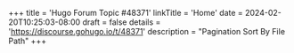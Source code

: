 +++
title = 'Hugo Forum Topic #48371'
linkTitle = 'Home'
date = 2024-02-20T10:25:03-08:00
draft = false
details = 'https://discourse.gohugo.io/t/48371'
description = "Pagination Sort By File Path"
+++
